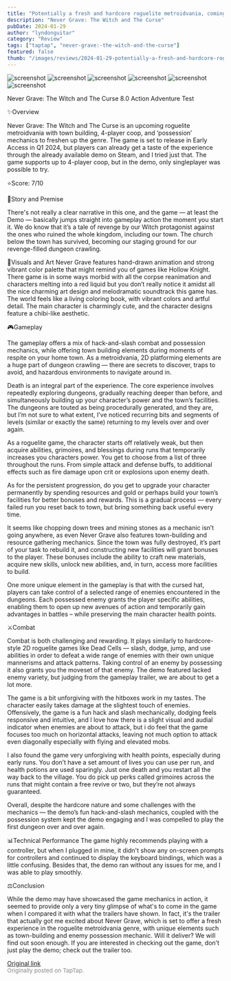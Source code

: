 ```yaml
---
title: "Potentially a fresh and hardcore roguelite metroidvania, coming soon | Demo Review - Never Grave"
description: "Never Grave: The Witch and The Curse"
pubDate: 2024-01-29
author: "lyndonguitar"
category: "Review"
tags: ["taptap", "never-grave:-the-witch-and-the-curse"]
featured: false
thumb: "/images/reviews/2024-01-29-potentially-a-fresh-and-hardcore-roguelite-metroidvania-coming-soon--demo-review---never--0.avif"
---
```


<div class="gallery">
  <img src="/images/reviews/2024-01-29-potentially-a-fresh-and-hardcore-roguelite-metroidvania-coming-soon--demo-review---never--0.avif" alt="screenshot" />
  <img src="/images/reviews/2024-01-29-potentially-a-fresh-and-hardcore-roguelite-metroidvania-coming-soon--demo-review---never--1.avif" alt="screenshot" />
  <img src="/images/reviews/2024-01-29-potentially-a-fresh-and-hardcore-roguelite-metroidvania-coming-soon--demo-review---never--2.avif" alt="screenshot" />
  <img src="/images/reviews/2024-01-29-potentially-a-fresh-and-hardcore-roguelite-metroidvania-coming-soon--demo-review---never--3.avif" alt="screenshot" />
  <img src="/images/reviews/2024-01-29-potentially-a-fresh-and-hardcore-roguelite-metroidvania-coming-soon--demo-review---never--4.avif" alt="screenshot" />
  <img src="/images/reviews/2024-01-29-potentially-a-fresh-and-hardcore-roguelite-metroidvania-coming-soon--demo-review---never--5.avif" alt="screenshot" />
</div>

Never Grave: The Witch and The Curse
8.0
Action
Adventure
Test

✨Overview

Never Grave: The Witch and The Curse is an upcoming roguelite metroidvania with town building, 4-player coop, and ‘possession’ mechanics to freshen up the genre. The game is set to release in Early Access in Q1 2024, but players can already get a taste of the experience through the already available demo on Steam, and I tried just that. The game supports up to 4-player coop, but in the demo, only singleplayer was possible to try.

⭐️Score: 7/10

📖Story and Premise

There's not really a clear narrative in this one, and the game — at least the Demo — basically jumps straight into gameplay action the moment you start it. We do know that it’s a tale of revenge by our Witch protagonist against the ones who ruined the whole kingdom, including our town. The church below the town has survived, becoming our staging ground for our revenge-filled dungeon crawling.

🎨Visuals and Art
Never Grave features hand-drawn animation and strong vibrant color palette that might remind you of games like Hollow Knight. There game is in some ways morbid with all the corpse reanimation and characters melting into a red liquid but you don’t really notice it amidst all the nice charming art design and melodramatic soundtrack this game has. The world feels like a living coloring book, with vibrant colors and artful detail. The main character is charmingly cute, and the character designs feature a chibi-like aesthetic.

🎮Gameplay

The gameplay offers a mix of hack-and-slash combat and possession mechanics, while offering town building elements during moments of respite on your home town. As a metroidvania, 2D platforming elements are a huge part of dungeon crawling — there are secrets to discover, traps to avoid, and hazardous environments to navigate around in.

Death is an integral part of the experience. The core experience involves repeatedly exploring dungeons, gradually reaching deeper than before, and simultaneously building up your character’s power and the town’s facilities. The dungeons are touted as being procedurally generated, and they are, but I’m not sure to what extent, I’ve noticed recurring bits and segments of levels (similar or exactly the same) returning to my levels over and over again.

As a roguelite game, the character starts off relatively weak, but then acquire abilities, grimoires, and blessings during runs that temporarily increases you characters power. You get to choose from a list of three throughout the runs. From simple attack and defense buffs, to additional effects such as fire damage upon crit or explosions upon enemy death.

As for the persistent progression, do you get to upgrade your character permanently by spending resources and gold or perhaps build your town’s facilities for better bonuses and rewards. This is a gradual process — every failed run you reset back to town, but bring something back useful every time.

It seems like chopping down trees and mining stones as a mechanic isn’t going anywhere, as even Never Grave also features town-building and resource gathering mechanics. Since the town was fully destroyed, it’s part of your task to rebuild it, and constructing new facilities will grant bonuses to the player. These bonuses include the ability to craft new materials, acquire new skills, unlock new abilities, and, in turn, access more facilities to build.

One more unique element in the gameplay is that with the cursed hat, players can take control of a selected range of enemies encountered in the dungeons. Each possessed enemy grants the player specific abilities, enabling them to open up new avenues of action and temporarily gain advantages in battles – while preserving the main character health points.

⚔️Combat

Combat is both challenging and rewarding. It plays similarly to hardcore-style 2D roguelite games like Dead Cells — slash, dodge, jump, and use abilities in order to defeat a wide range of enemies with their own unique mannerisms and attack patterns. Taking control of an enemy by possessing it also grants you the moveset of that enemy. The demo featured lacked enemy variety, but judging from the gameplay trailer, we are about to get a lot more.

The game is a bit unforgiving with the hitboxes work in my tastes. The character easily takes damage at the slightest touch of enemies. Offensively, the game is a fun hack and slash mechanically, dodging feels responsive and intuitive, and I love how there is a slight visual and audial indicator when enemies are about to attack, but i do feel that the game focuses too much on horizontal attacks, leaving not much option to attack even diagonally especially with flying and elevated mobs.

I also found the game very unforgiving with health points, especially during early runs. You don’t have a set amount of lives you can use per run, and health potions are used sparingly. Just one death and you restart all the way back to the village. You do pick up perks called grimoires across the runs that might contain a free revive or two, but they’re not always guaranteed.

Overall, despite the hardcore nature and some challenges with the mechanics — the demo’s fun hack-and-slash mechanics, coupled with the possession system kept the demo engaging and I was compelled to play the first dungeon over and over again.

📊Technical Performance
The game highly recommends playing with a controller, but when I plugged in mine, it didn't show any on-screen prompts for controllers and continued to display the keyboard bindings, which was a little confusing. Besides that, the demo ran without any issues for me, and I was able to play smoothly.

⚖️Conclusion

While the demo may have showcased the game mechanics in action, it seemed to provide only a very tiny glimpse of what's to come in the game when I compared it with what the trailers have shown. In fact, it's the trailer that actually got me excited about Never Grave, which is set to offer a fresh experience in the roguelite metroidvania genre, with unique elements such as town-building and enemy possession mechanic. Will it deliver? We will find out soon enough. If you are interested in checking out the game, don’t just play the demo; check out the trailer too.

[Original link](https://www.taptap.io/post/6921002)<br><span style="font-size: 0.95em; color: #888;">Originally posted on TapTap.</span>
